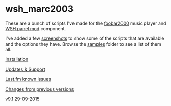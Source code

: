 # wsh_marc2003

These are a bunch of scripts I've made for the [foobar2000](http://www.foobar2000.org/) music player and [WSH panel mod](https://code.google.com/p/foo-wsh-panel-mod/downloads/list) component.

I've added a few [screenshots](https://github.com/19379/wsh_marc2003/wiki/Screenshots) to show some of the scripts that are available and the options they have. Browse the [samples](https://github.com/19379/wsh_marc2003/tree/master/samples) folder to see a list of them all.

[Installation](https://github.com/19379/wsh_marc2003/wiki/Installation)

[Updates & Support](https://github.com/19379/wsh_marc2003/wiki/Updates-&-Support)

[Last.fm known issues](https://github.com/19379/wsh_marc2003/issues/3)

[Changes from previous versions](https://github.com/19379/wsh_marc2003/wiki/Changes-from-previous-versions)

v9.1 29-09-2015
